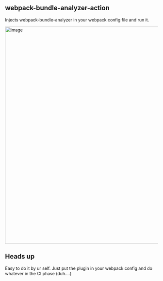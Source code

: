## webpack-bundle-analyzer-action

Injects webpack-bundle-analyzer in your webpack config file and run it.

<img width="712" alt="image" src="https://user-images.githubusercontent.com/32632542/157971316-bf4a1ba3-7f79-4084-a8f9-f2809d031c0f.png">



## Heads up

Easy to do it by ur self. Just put the plugin in your webpack config and do whatever in the CI phase (duh....)
